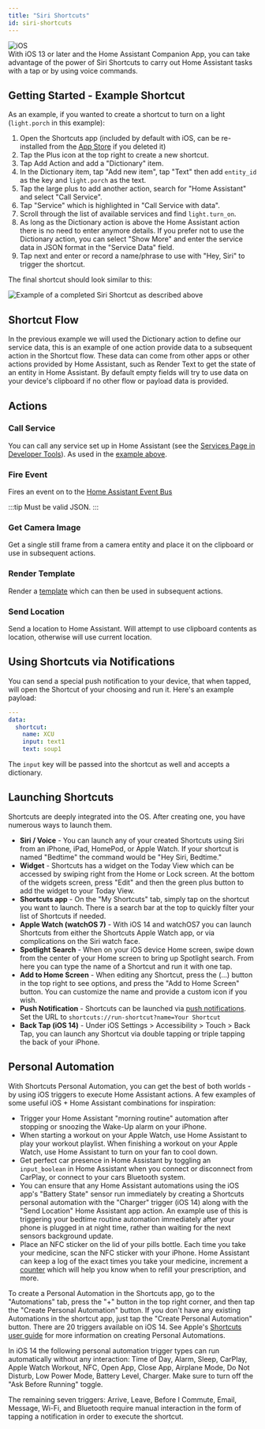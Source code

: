 ```yaml
---
title: "Siri Shortcuts"
id: siri-shortcuts
---
```


![iOS](/assets/iOS.svg)<br />
With iOS 13 or later and the Home Assistant Companion App, you can take advantage of the power of Siri Shortcuts to carry out Home Assistant tasks with a tap or by using voice commands.

## Getting Started - Example Shortcut

As an example, if you wanted to create a shortcut to turn on a light (`light.porch` in this example):

1. Open the Shortcuts app (included by default with iOS, can be re-installed from the [App Store](https://apps.apple.com/us/app/shortcuts/id915249334) if you deleted it)
2. Tap the Plus icon at the top right to create a new shortcut.
3. Tap Add Action and add a "Dictionary" item.
4. In the Dictionary item, tap "Add new item", tap "Text" then add `entity_id` as the key and `light.porch` as the text.
5. Tap the large plus to add another action, search for "Home Assistant" and select "Call Service".
6. Tap "Service" which is highlighted in "Call Service with data".
7. Scroll through the list of available services and find `light.turn_on`.
8. As long as the Dictionary action is above the Home Assistant action there is no need to enter anymore details. If you prefer not to use the Dictionary action, you can select "Show More" and enter the service data in JSON format in the "Service Data" field.
9. Tap next and enter or record a name/phrase to use with "Hey, Siri" to trigger the shortcut.

The final shortcut should look similar to this:

<img className="center_image" alt="Example of a completed Siri Shortcut as described above" src="/assets/siri-shortcut-example.jpg" />

## Shortcut Flow

In the previous example we will used the Dictionary action to define our service data, this is an example of one action provide data to a subsequent action in the Shortcut flow. These data can come from other apps or other actions provided by Home Assistant, such as Render Text to get the state of an entity in Home Assistant. By default empty fields will try to use data on your device's clipboard if no other flow or payload data is provided.

## Actions

### Call Service

You can call any service set up in Home Assistant (see the [Services Page in Developer Tools](https://www.home-assistant.io/docs/tools/dev-tools/)). As used in the [example above](#example).

### Fire Event

Fires an event on to the [Home Assistant Event Bus](https://www.home-assistant.io/docs/configuration/events/)

:::tip
Must be valid JSON.
:::

### Get Camera Image

Get a single still frame from a camera entity and place it on the clipboard or use in subsequent actions.

### Render Template

Render a [template](https://www.home-assistant.io/docs/configuration/templating/) which can then be used in subsequent actions.

### Send Location

Send a location to Home Assistant. Will attempt to use clipboard contents as location, otherwise will use current location.

## Using Shortcuts via Notifications

You can send a special push notification to your device, that when tapped, will open the Shortcut of your choosing and run it. Here's an example payload:

```yaml
---
data:
  shortcut:
    name: XCU
    input: text1
    text: soup1
```

The `input` key will be passed into the shortcut as well and accepts a dictionary.


## Launching Shortcuts

Shortcuts are deeply integrated into the OS. After creating one, you have numerous ways to launch them.

* **Siri / Voice** - You can launch any of your created Shortcuts using Siri from an iPhone, iPad, HomePod, or Apple Watch. If your shortcut is named "Bedtime" the command would be "Hey Siri, Bedtime."
* **Widget** - Shortcuts has a widget on the Today View which can be accessed by swiping right from the Home or Lock screen. At the bottom of the widgets screen, press "Edit" and then the green plus button to add the widget to your Today View.
* **Shortcuts app** - On the "My Shortcuts" tab, simply tap on the shortcut you want to launch. There is a search bar at the top to quickly filter your list of Shortcuts if needed.
* **Apple Watch (watchOS 7)** - With iOS 14 and watchOS7 you can launch Shortcuts from either the Shortcuts Apple Watch app, or via complications on the Siri watch face.
* **Spotlight Search** - When on your iOS device Home screen, swipe down from the center of your Home screen to bring up Spotlight search. From here you can type the name of a Shortcut and run it with one tap.
* **Add to Home Screen** - When editing any Shortcut, press the (...) button in the top right to see options, and press the "Add to Home Screen" button. You can customize the name and provide a custom icon if you wish.
* **Push Notification** - Shortcuts can be launched via [push notifications](/docs/notifications/notifications-basic#opening-a-url). Set the URL to `shortcuts://run-shortcut?name=Your Shortcut`
* **Back Tap (iOS 14)** - Under iOS Settings > Accessibility > Touch > Back Tap, you can launch any Shortcut via double tapping or triple tapping the back of your iPhone.

## Personal Automation

With Shortcuts Personal Automation, you can get the best of both worlds - by using iOS triggers to execute Home Assistant actions. A few examples of some useful iOS + Home Assistant combinations for inspiration:

* Trigger your Home Assistant "morning routine" automation after stopping or snoozing the Wake-Up alarm on your iPhone.
* When starting a workout on your Apple Watch, use Home Assistant to play your workout playlist. When finishing a workout on your Apple Watch, use Home Assistant to turn on your fan to cool down.
* Get perfect car presence in Home Assistant by toggling an `input_boolean` in Home Assistant when you connect or disconnect from CarPlay, or connect to your cars Bluetooth system.
* You can ensure that any Home Assistant automations using the iOS app's "Battery State" sensor run immediately by creating a Shortcuts personal automation with the "Charger" trigger (iOS 14) along with the "Send Location" Home Assistant app action. An example use of this is triggering your bedtime routine automation immediately after your phone is plugged in at night time, rather than waiting for the next sensors background update.
* Place an NFC sticker on the lid of your pills bottle. Each time you take your medicine, scan the NFC sticker with your iPhone. Home Assistant can keep a log of the exact times you take your medicine, increment a [counter](https://www.home-assistant.io/integrations/counter/) which will help you know when to refill your prescription, and more.

To create a Personal Automation in the Shortcuts app, go to the "Automations" tab, press the "+" button in the top right corner, and then tap the "Create Personal Automation" button. If you don't have any existing Automations in the shortcut app, just tap the "Create Personal Automation" button. There are 20 triggers available on iOS 14. See Apple's [Shortcuts user guide](https://support.apple.com/guide/shortcuts/create-a-new-personal-automation-apdfbdbd7123/3.5/ios/13.5) for more information on creating Personal Automations.

In iOS 14 the following personal automation trigger types can run automatically without any interaction: Time of Day, Alarm, Sleep, CarPlay, Apple Watch Workout, NFC, Open App, Close App, Airplane Mode, Do Not Disturb, Low Power Mode, Battery Level, Charger. Make sure to turn off the "Ask Before Running" toggle. 

The remaining seven triggers: Arrive, Leave, Before I Commute, Email, Message, Wi-Fi, and Bluetooth require manual interaction in the form of tapping a notification in order to execute the shortcut.
